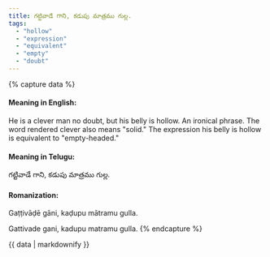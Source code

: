 ```yaml
---
title: గట్టివాడే గాని, కడుపు మాత్రము గుల్ల.
tags:
  - "hollow"
  - "expression"
  - "equivalent"
  - "empty"
  - "doubt"
---
```


{% capture data %}
#### Meaning in English:
He is a clever man no doubt, but his belly is hollow.
An ironical phrase.
The word rendered clever also means "solid." The expression his belly is hollow is equivalent to "empty-headed."

#### Meaning in Telugu:
గట్టివాడే గాని, కడుపు మాత్రము గుల్ల.

#### Romanization:
Gaṭṭivāḍē gāni, kaḍupu mātramu gulla.

Gattivade gani, kadupu matramu gulla.
{% endcapture %}

{{ data | markdownify }}

